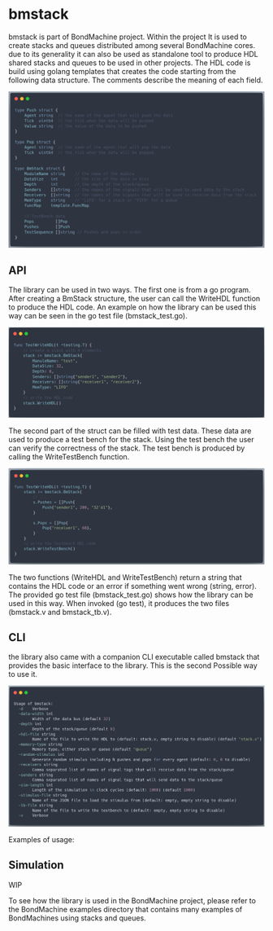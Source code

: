 # bmstack

bmstack is part of BondMachine project. Within the project It is used to create stacks and queues distributed among several BondMachine cores. due to its generality it can also be used as standalone tool to produce HDL shared stacks and queues to be used in other projects.
The HDL code is build using golang templates that creates the code starting from the following data structure. The comments describe the meaning of each field.

![BmStack](bmstack.png)

## API 

The library can be used in two ways.
The first one is from a go program. After creating a BmStack structure, the user can call the WriteHDL function to produce the HDL code.
An example on how the library can be used this way can be seen in the go test file (bmstack_test.go).

![WriteHDL](writehdl.png)

The second part of the struct can be filled with test data. These data are used to produce a test bench for the stack. Using the test bench the user can verify the correctness of the stack. The test bench is produced by calling the WriteTestBench function.

![WritetestBench](writetestbench.png)

The two functions (WriteHDL and WriteTestBench) return a string that contains the HDL code or an error if something went wrong (string, error).
The provided go test file (bmstack_test.go) shows how the library can be used in this way. When invoked (go test), it produces the two files (bmstack.v and bmstack_tb.v).

## CLI

the library also came with a companion CLI executable called bmstack that provides the basic interface to the library. This is the second Possible way to use it.

![CLI](cli.png)

Examples of usage:


## Simulation

WIP

To see how the library is used in the BondMachine project, please refer to the BondMachine examples directory that contains many examples of BondMachines using stacks and queues.